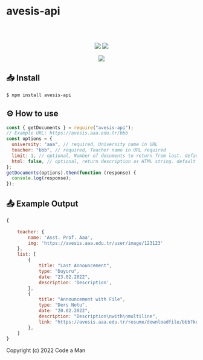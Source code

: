 # avesis-api

<div align="center">
  <br/>
  <br/>
  <p>
	<a href="https://www.npmjs.com/package/avesis-api"><img src="https://badgen.net/npm/dt/avesis-api"/></a>
	<a href="https://www.npmjs.com/package/avesis-api"><img src="https://badgen.net/packagephobia/install/avesis-api"></a>
  </p>
	  <a href="https://npmjs.org/package/avesis-api"><img src="https://nodei.co/npm/avesis-api.png?downloads=true&downloadRank=true&stars=true"></a>
</div>

## 📥 Install

```
$ npm install avesis-api
```

## ⚙️ How to use

```js
const { getDocuments } = require("avesis-api");
// Example URL: https://avesis.aaa.edu.tr/bbb
const options = {
  university: "aaa", // required, University name in URL
  teacher: "bbb", // required, Teacher name in URL required
  limit: 1, // optional, Number of documents to return from last. default = Infinity
  html: false, // optional, return description as HTML string. default = false
};
getDocuments(options).then(function (response) {
  console.log(response);
});
```
## 📤 Example Output
```js
{
	
	teacher: {
		name: 'Asst. Prof. Aaa',
		img: 'https://avesis.aaa.edu.tr/user/image/123123'
  	},
  	list: [
		{
			title: "Last Announcement",
			type: "Duyuru",
			date: "23.02.2022",
			description: 'Description',
  		},
  		{
			title: "Announcement with File",
			type: "Ders Notu",
			date: "20.02.2022",
			description: "Description\nwith\nmultiline",
			link: "https://avesis.aaa.edu.tr/resume/downloadfile/bbb?key=1231231-1231-1231-1231-123123123123",
  		},
	]
}
```
Copyright (c) 2022 Code a Man
